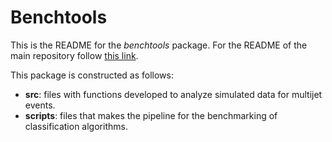 # Benchtools

This is the README for the *benchtools* package. For the README of the main repository follow [this link](https://github.com/marianaiv/benchmark_clalgoritmos/blob/main/README.md).

This package is constructed as follows:

- **src**: files with functions developed to analyze simulated data for multijet events.
- **scripts**: files that makes the pipeline for the benchmarking of classification algorithms.

